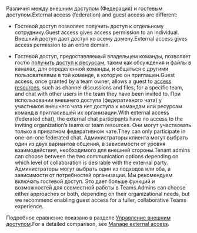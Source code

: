 <span data-ttu-id="f3f8e-101">Различия между внешним доступом (Федерация) и гостевым доступом.</span><span class="sxs-lookup"><span data-stu-id="f3f8e-101">External access (federation) and guest access are different:</span></span>

- <span data-ttu-id="f3f8e-102">Гостевой доступ позволяет получить доступ к отдельному сотруднику.</span><span class="sxs-lookup"><span data-stu-id="f3f8e-102">Guest access gives access permission to an individual.</span></span> <span data-ttu-id="f3f8e-103">Внешний доступ дает доступ ко всему домену.</span><span class="sxs-lookup"><span data-stu-id="f3f8e-103">External access gives access permission to an entire domain.</span></span>

- <span data-ttu-id="f3f8e-104">Гостевой доступ, предоставляемый владельцем команды, позволяет гостю [получить доступ к ресурсам](../guest-experience.md), таким как обсуждения и файлы в каналах, для определенной команды, и общаться с другими пользователями в той команде, в которую он приглашен.</span><span class="sxs-lookup"><span data-stu-id="f3f8e-104">Guest access, once granted by a team owner, allows a guest to [access resources](../guest-experience.md), such as channel discussions and files, for a specific team, and chat with other users in the team they have been invited to.</span></span> <span data-ttu-id="f3f8e-105">При использовании внешнего доступа (федеративного чата) у участников внешнего чата нет доступа к командам или ресурсам команд в пригласившей их организации.</span><span class="sxs-lookup"><span data-stu-id="f3f8e-105">With external access (federated chat), the external chat participants have no access to the inviting organization’s teams or team resources.</span></span> <span data-ttu-id="f3f8e-106">Они могут участвовать только в приватном федеративном чате.</span><span class="sxs-lookup"><span data-stu-id="f3f8e-106">They can only participate in one-on-one federated chat.</span></span> <span data-ttu-id="f3f8e-107">Администраторы клиента могут выбрать один из двух вариантов общения, в зависимости от уровня взаимодействия, необходимого для внешней стороны.</span><span class="sxs-lookup"><span data-stu-id="f3f8e-107">Tenant admins can choose between the two communication options depending on which level of collaboration is desirable with the external party.</span></span> <span data-ttu-id="f3f8e-108">Администраторы могут выбрать один из подходов или оба, в зависимости от потребностей организации. Мы рекомендуем включать гостевой доступ. Это дает больше функций и возможностей для совместной работы в Teams.</span><span class="sxs-lookup"><span data-stu-id="f3f8e-108">Admins can choose either approaches or both, depending on their organizational needs, but we recommend enabling guest access for a fuller, collaborative Teams experience.</span></span> 

<span data-ttu-id="f3f8e-109">Подробное сравнение показано в разделе [Управление внешним доступом](../manage-external-access.md).</span><span class="sxs-lookup"><span data-stu-id="f3f8e-109">For a detailed comparison, see [Manage external access](../manage-external-access.md).</span></span>
